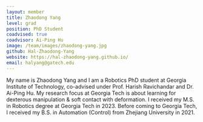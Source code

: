 ```yaml
---
layout: member
title: Zhaodong Yang
level: grad
position: PhD Student
coadvised: true
coadvisor: Ai-Ping Hu
image: /team/images/zhaodong-yang.jpg
github: Hal-Zhaodong-Yang
website: https://hal-zhaodong-yang.github.io/
email: halyang@gatech.edu
---
```


My name is Zhaodong Yang and I am a Robotics PhD student at Georgia Institute of Technology, co-advised under Prof. Harish Ravichandar and Dr. Ai-Ping Hu. My research focus at Georgia Tech is about learning for dexterous manipulation & soft contact with deformation. I received my M.S. in Robotics degree at Georgia Tech in 2023. Before coming to Georgia Tech, I received my B.S. in Automation (Control) from Zhejiang University in 2021.